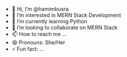 - 👋 Hi, I’m @hamimbusra
- 👀 I’m interested in MERN Stack Development
- 🌱 I’m currently learning Python
- 💞️ I’m looking to collaborate on MERN Stack
- 📫 How to reach me ...
- 😄 Pronouns: She/Her
- ⚡ Fun fact: ...

<!---
hamimbusra/hamimbusra is a ✨ special ✨ repository because its `README.md` (this file) appears on your GitHub profile.
You can click the Preview link to take a look at your changes.
--->
